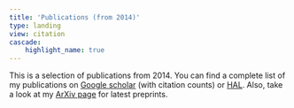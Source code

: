 ```yaml
---
title: 'Publications (from 2014)'
type: landing
view: citation
cascade:
    highlight_name: true
---
```


This is a selection of publications from 2014. You can find a complete list of my publications on [Google scholar](https://scholar.google.fr/citations?hl=fr&user=ibEREjcAAAAJ) (with citation counts) or [HAL](https://hal.science/search/index/?q=*&authFullName_s=Nicolas%20Courty). Also, take a look at my [ArXiv page](https://arxiv.org/search/?searchtype=author&query=Courty%2C+N) for latest preprints.

</br>